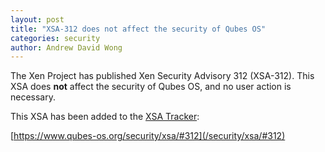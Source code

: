 ```yaml
---
layout: post
title: "XSA-312 does not affect the security of Qubes OS"
categories: security
author: Andrew David Wong
---
```


The Xen Project has published Xen Security Advisory 312 (XSA-312).
This XSA does **not** affect the security of Qubes OS, and no user
action is necessary.

This XSA has been added to the [XSA Tracker]:

[https://www.qubes-os.org/security/xsa/#312](/security/xsa/#312)


[XSA Tracker]: /security/xsa/

